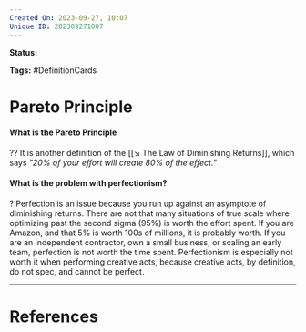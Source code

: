 ```yaml
---
Created On: 2023-09-27, 10:07
Unique ID: 202309271007
---
```

**Status:** 

**Tags:** #DefinitionCards 

# Pareto Principle

#### What is the Pareto Principle
??
It is another definition of the [[↘️ The Law of Diminishing Returns]], which says *"20% of your effort will create 80% of the effect."*
<!--SR:!2024-01-23,89,310!2024-04-30,152,292-->

#### What is the problem with perfectionism?
?
Perfection is an issue because you run up against an asymptote of diminishing returns. There are not that many situations of true scale where optimizing past the second sigma (95%) is worth the effort spent. If you are Amazon, and that 5% is worth 100s of millions, it is probably worth. If you are an independent contractor, own a small business, or scaling an early team, perfection is not worth the time spent. Perfectionism is especially not worth it when performing creative acts, because creative acts, by definition, do not spec, and cannot be perfect.
<!--SR:!2024-05-07,161,290-->


---
# References
